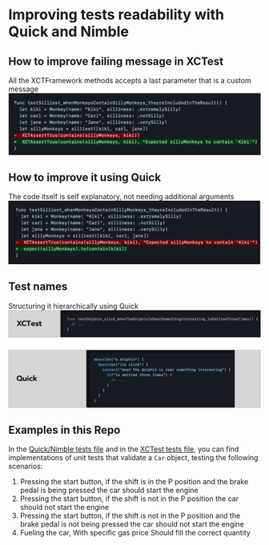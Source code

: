 #  Improving tests readability with Quick and Nimble

## How to improve failing message in XCTest
All the XCTFramework methods accepts a last parameter that is a custom message
![xct_improvement.png](readme_assets/xct_improvement.png)

## How to improve it using Quick
The code itself is self explanatory, not needing additional arguments
![xct_vs_quick.png](readme_assets/xct_vs_quick.png)

## Test names
Structuring it hierarchically using Quick
![quick_hierarchy.png](readme_assets/quick_hierarchy.png)

## Examples in this Repo
In the [Quick/Nimble tests file](Tests/CarSafetySpec.swift) and in the [XCTest tests file](Tests/CarSafetyTests.swift), you can find implementations of unit tests that validate a `Car` object, testing the following scenarios:
1. Pressing the start button, if the shift is in the P position and the brake pedal is being pressed the car should start the engine
1. Pressing the start button, if the shift is not in the P position the car should not start the engine
1. Pressing the start button, if the shift is not in the P position and the brake pedal is not being pressed the car should not start the engine
1. Fueling the car, With specific gas price Should fill the correct quantity
